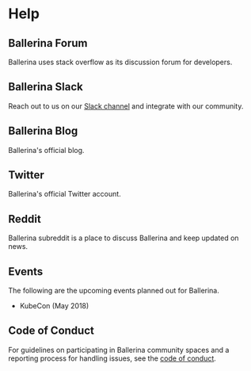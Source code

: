 # Help

## Ballerina Forum

Ballerina uses stack overflow as its discussion forum for developers.
    
## Ballerina Slack

Reach out to us on our [Slack channel](https://ballerina-platform.slack.com/) and integrate with our community.

## Ballerina Blog

Ballerina's official blog.
 
## Twitter

Ballerina's official Twitter account.

## Reddit

Ballerina subreddit is a place to discuss Ballerina and keep updated on news.

## Events

The following are the upcoming events planned out for Ballerina.

* KubeCon (May 2018)

## Code of Conduct

For guidelines on participating in Ballerina community spaces and a reporting process for handling issues, see the [code of conduct](https://github.com/ballerina-lang/ballerina/blob/master/CODE_OF_CONDUCT).
